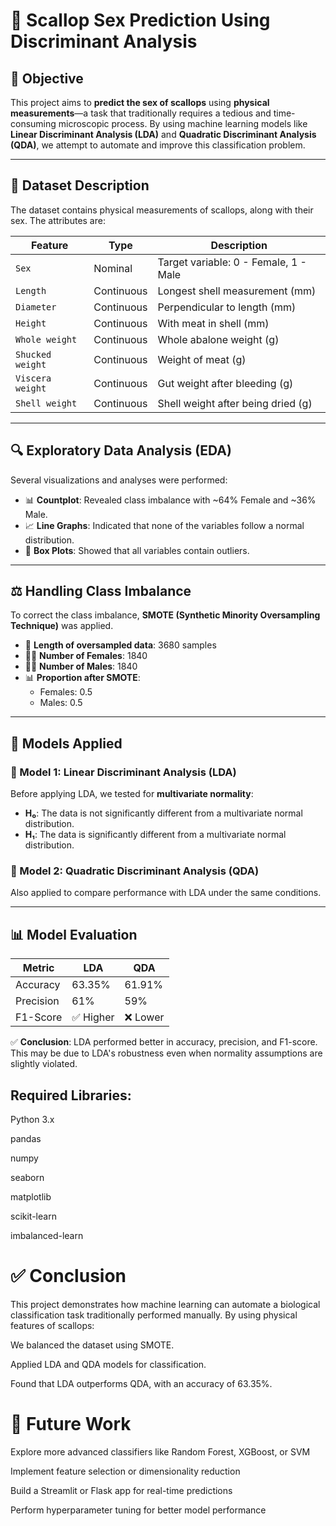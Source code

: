 # 🐚 Scallop Sex Prediction Using Discriminant Analysis

## 📌 Objective

This project aims to **predict the sex of scallops** using **physical measurements**—a task that traditionally requires a tedious and time-consuming microscopic process. By using machine learning models like **Linear Discriminant Analysis (LDA)** and **Quadratic Discriminant Analysis (QDA)**, we attempt to automate and improve this classification problem.

---

## 📂 Dataset Description

The dataset contains physical measurements of scallops, along with their sex. The attributes are:

| Feature            | Type       | Description                                   |
|--------------------|------------|-----------------------------------------------|
| `Sex`              | Nominal    | Target variable: 0 - Female, 1 - Male         |
| `Length`           | Continuous | Longest shell measurement (mm)                |
| `Diameter`         | Continuous | Perpendicular to length (mm)                  |
| `Height`           | Continuous | With meat in shell (mm)                       |
| `Whole weight`     | Continuous | Whole abalone weight (g)                      |
| `Shucked weight`   | Continuous | Weight of meat (g)                            |
| `Viscera weight`   | Continuous | Gut weight after bleeding (g)                 |
| `Shell weight`     | Continuous | Shell weight after being dried (g)            |

---

## 🔍 Exploratory Data Analysis (EDA)

Several visualizations and analyses were performed:

- 📊 **Countplot**: Revealed class imbalance with ~64% Female and ~36% Male.
- 📈 **Line Graphs**: Indicated that none of the variables follow a normal distribution.
- 🧰 **Box Plots**: Showed that all variables contain outliers.

---

## ⚖️ Handling Class Imbalance

To correct the class imbalance, **SMOTE (Synthetic Minority Oversampling Technique)** was applied.

- 📌 **Length of oversampled data**: 3680 samples  
- 👩‍🔬 **Number of Females**: 1840  
- 👨‍🔬 **Number of Males**: 1840  
- 📊 **Proportion after SMOTE**:  
  - Females: 0.5  
  - Males: 0.5

---

## 🤖 Models Applied

### 🧪 Model 1: Linear Discriminant Analysis (LDA)

Before applying LDA, we tested for **multivariate normality**:

- **H₀**: The data is not significantly different from a multivariate normal distribution.
- **H₁**: The data is significantly different from a multivariate normal distribution.

### 🧪 Model 2: Quadratic Discriminant Analysis (QDA)

Also applied to compare performance with LDA under the same conditions.

---

## 📊 Model Evaluation

| Metric      | LDA       | QDA       |
|-------------|-----------|-----------|
| Accuracy    | 63.35%    | 61.91%    |
| Precision   | 61%       | 59%       |
| F1-Score    | ✅ Higher | ❌ Lower  |

✅ **Conclusion**: LDA performed better in accuracy, precision, and F1-score.  
This may be due to LDA's robustness even when normality assumptions are slightly violated.


## Required Libraries:

Python 3.x

pandas

numpy

seaborn

matplotlib

scikit-learn

imbalanced-learn

# ✅ Conclusion
This project demonstrates how machine learning can automate a biological classification task traditionally performed manually. By using physical features of scallops:

We balanced the dataset using SMOTE.

Applied LDA and QDA models for classification.

Found that LDA outperforms QDA, with an accuracy of 63.35%.

# 🚀 Future Work
Explore more advanced classifiers like Random Forest, XGBoost, or SVM

Implement feature selection or dimensionality reduction

Build a Streamlit or Flask app for real-time predictions

Perform hyperparameter tuning for better model performance
